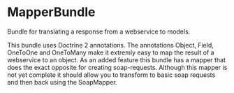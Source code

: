 MapperBundle
============

Bundle for translating a response from a webservice to models. 

This bundle uses Doctrine 2 annotations. 
The annotations Object, Field, OneToOne and OneToMany make it extremly easy to map the result of a webservice to an object.
As an added feature this bundle has a mapper that does the exact opposite for creating soap-requests. Although this mapper is not yet complete it should allow you to transform to basic soap requests and then back using the SoapMapper.
